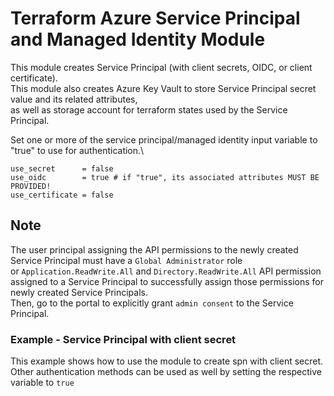 # Terraform Azure Service Principal and Managed Identity Module
This module creates Service Principal (with client secrets, OIDC, or client certificate).\
This module also creates Azure Key Vault to store Service Principal secret value and its related attributes,\
 as well as storage account for terraform states used by the Service Principal.

Set one or more of the service principal/managed identity input variable to "true" to use for authentication.\
```hcl
use_secret      = false
use_oidc        = true # if "true", its associated attributes MUST BE PROVIDED!
use_certificate = false
```
## Note 
The user principal assigning the API permissions to the newly created Service Principal must have a `Global Administrator` role\
or `Application.ReadWrite.All` and `Directory.ReadWrite.All` API permission assigned to a Service Principal to successfully assign those permissions for newly created Service Principals.\
Then, go to the portal to explicitly grant `admin consent` to the Service Principal.

### Example - Service Principal with client secret
This example shows how to use the module to create spn with client secret. Other authentication methods can be used as well by setting the respective variable to `true`
